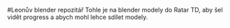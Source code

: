#Leonův blender repozitář
Tohle je na blender modely do Ratar TD, aby šel vidět progress a abych mohl lehce sdílet modely.
